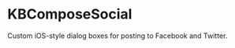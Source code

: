 KBComposeSocial
===============

Custom iOS-style dialog boxes for posting to Facebook and Twitter.
